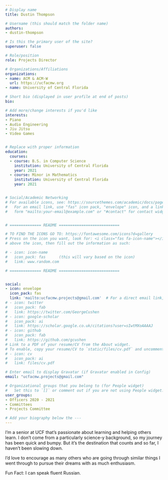 ```yaml
---
# Display name
title: Dustin Thompson

# Username (this should match the folder name)
authors:
- dustin-thompson

# Is this the primary user of the site?
superuser: false

# Role/position
role: Projects Director

# Organizations/Affiliations
organizations:
- name: ACM & ACM-W
  url: https://ucfacmw.org
- name: University of Central Florida

# Short bio (displayed in user profile at end of posts)
bio: 

# Add more/change interests if you'd like
interests:
- Piano
- Audio Engineering
- Jiu Jitsu
- Video Games


# Replace with proper information
education:
  courses:
  - course: B.S. in Computer Science
    institution: University of Central Florida
    year: 2021
  - course: Minor in Mathematics
    institution: University of Central Florida
    year: 2021


# Social/Academic Networking
# For available icons, see: https://sourcethemes.com/academic/docs/page-builder/#icons
#   For an email link, use "fas" icon pack, "envelope" icon, and a link in the
#   form "mailto:your-email@example.com" or "#contact" for contact widget.


# ============== README ===========================

# TO FIND THE ICONS GO TO: https://fontawesome.com/icons?d=gallery
# Press on the icon you want, look for: <i class="fas fa-icon-name"></i> 
# above the icon, then fill out the information as such:

# - icon: icon-name
#   icon_pack: fas      (this will vary based on the icon)
#   link: www.random.com

# ============== README ===========================


social:
- icon: envelope
  icon_pack: fas
  link: 'mailto:ucfacmw.projects@gmail.com'  # For a direct email link, use "mailto:test@example.org".
# - icon: twitter
#   icon_pack: fab
#   link: https://twitter.com/GeorgeCushen
# - icon: google-scholar
#   icon_pack: ai
#   link: https://scholar.google.co.uk/citations?user=sIwtMXoAAAAJ
# - icon: github
#   icon_pack: fab
#   link: https://github.com/gcushen
# Link to a PDF of your resume/CV from the About widget.
# To enable, copy your resume/CV to `static/files/cv.pdf` and uncomment the lines below.
# - icon: cv
#   icon_pack: ai
#   link: files/cv.pdf

# Enter email to display Gravatar (if Gravatar enabled in Config)
email: "ucfacmw.projects@gmail.com"

# Organizational groups that you belong to (for People widget)
#   Set this to `[]` or comment out if you are not using People widget.
user_groups:
- Officers 2020 - 2021
- Committees
- Projects Committee

# Add your biography below the ---
---
```

I’m a senior at UCF that’s passionate about learning and helping others learn. I don’t come from a particularly science-y background, so my journey has been quick and bumpy. But it’s the destination that counts and so far, I haven’t been slowing down.

I’d love to encourage as many others who are going through similar things I went through to pursue their dreams with as much enthusiasm.

Fun Fact: I can speak fluent Russian.
